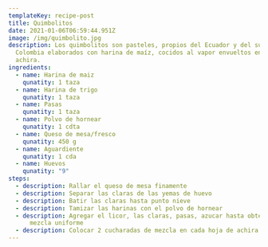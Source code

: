 ```yaml
---
templateKey: recipe-post
title: Quimbolitos
date: 2021-01-06T06:59:44.951Z
image: /img/quimbolito.jpg
description: Los quimbolitos son pasteles, propios del Ecuador y del sur de
  Colombia elaborados con harina de maíz, cocidos al vapor envueltos en hojas de
  achira.
ingredients:
  - name: Harina de maiz
    qunatity: 1 taza
  - name: Harina de trigo
    qunatity: 1 taza
  - name: Pasas
    qunatity: 1 taza
  - name: Polvo de hornear
    qunatity: 1 cdta
  - name: Queso de mesa/fresco
    qunatity: 450 g
  - name: Aguardiente
    qunatity: 1 cda
  - name: Huevos
    qunatity: "9"
steps:
  - description: Rallar el queso de mesa finamente
  - description: Separar las claras de las yemas de huevo
  - description: Batir las claras hasta punto nieve
  - description: Tamizar las harinas con el polvo de hornear
  - description: Agregar el licor, las claras, pasas, azucar hasta obtener una
      mezcla uniforme
  - description: Colocar 2 cucharadas de mezcla en cada hoja de achira
---
```

